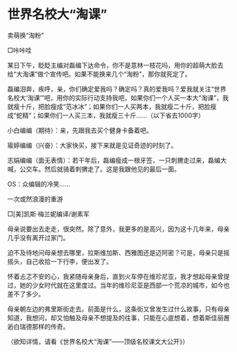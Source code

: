 # 世界名校大“淘课”

卖萌换“淘粉”

□咔咔哇

某日下午，眨眨主编对磊编下达命令，你不是意林一枝花吗，用你的超萌大脸去给“大淘课”做个宣传吧。如果不能换来几个“淘粉”，那你就死定了。

磊编泪奔，疾呼，亲，你们确定爱我吗？确定吗？真的爱我吗？爱我就关注“世界名校大‘淘课’”吧，用你的实际行动支持我吧，如果你们一个人买一本大“淘课”，我就瘦十斤，把脸瘦成“范冰冰”；如果你们一人买两本，我就瘦二十斤，把脸瘦成“蛇精”；如果你们一人买三本，我就瘦三十斤……（以下省去1000字）

小白编编（期待）：亲，先跟我去买个健身卡备着吧。

瑜婷编编（兴奋）：大家快买，接下来就是见证奇迹的时刻了。

志娟编编（面无表情）：若干年后，磊编瘦成一根牙签，一只刺猬走过来，磊编大喊，公交车。然后就骑着刺猬走了。这是我跟他见的最后一面。

OS：众编辑的冷笑……

一次或然浪漫的重游

□[美]凯斯·梅兰妮编译/谢素军

母亲说要出去走走，很突然。除了意外，我更多的是高兴，因为这十几年来，母亲几乎没有离开过家门。

迫不及待地问母亲想去哪里，拉斯维加斯、西雅图还是迈阿密？可是，母亲只是摇摇头，自己收拾一下行李，便出发了。

怀着忐忑不安的心，我紧随母亲身后，直到火车停在维珍尼亚，我才想起母亲曾提过，她的少女时代就在这里度过。当年的维珍尼亚是西部一个荒凉的城市，如今也差不了多少。

母亲朝左边的弗里斯街走去。前面是什么，这条街又曾发生过什么故事，只有母亲知道，我想问，却又怕触及母亲不想提及的往事，只能在心底想着，想着斯佳丽邂逅白瑞德那样的传奇。

（欲知详情，请看《世界名校大“淘课”——顶级名校课文大公开》）